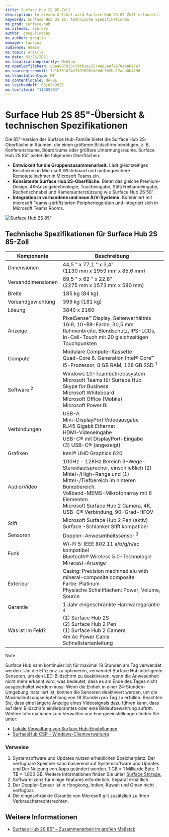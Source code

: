 ```yaml
---
title: Surface Hub 2S 85-Zoll
description: In diesem Artikel wird Surface Hub 2S 85 Zoll erläutert.
keywords: Surface Hub 2S 85, technische Spezifikationen
ms.prod: surface-hub
ms.sitesec: library
author: greg-lindsay
ms.author: greglin
manager: laurawi
audience: Admin
ms.topic: article
ms.date: 02/26/2021
ms.localizationpriority: Medium
ms.openlocfilehash: 88a4937033c7dbb1a15574e82aef2670ebab17e7
ms.sourcegitcommit: 7e1b351024e33926901ddbdc562ba12aea0b4196
ms.translationtype: MT
ms.contentlocale: de-DE
ms.lasthandoff: 03/03/2021
ms.locfileid: "11385203"
---
```

# <a name="surface-hub-2s-85-overview--tech-specs"></a>Surface Hub 2S 85"-Übersicht & technischen Spezifikationen

Die 85"-Version der Surface Hub-Familie bietet die Surface Hub 2S-Oberfläche in Räumen, die einen größeren Bildschirm benötigen, z. B. Konferenzräume, Boardräume oder größere Umarmungsräume. Surface Hub 2S 85" bietet die folgenden Oberflächen:

- **Entwickelt für die Gruppenzusammenarbeit.** Lädt gleichzeitiges Beschnken in Microsoft Whiteboard und umfangreichere Remoteteilnehmer in Microsoft Teams ein.
- **Konsistente Surface Hub 2S-Oberfläche.** Bietet das gleiche Premium-Design, 4K-Anzeigetechnologie, Toucheingabe, Stift/Freihandeingabe, Rechenschnabel und Kameraunterstützung wie Surface Hub 2S 50".
- **Integration in vorhandene und neue A/V-Systeme.** Kombiniert mit microsoft Teams-zertifizierten Peripheriegeräten und integriert sich in Microsoft Teams Rooms.

![Surface Hub 2S 85"](images/hub-2s-85.png)

## <a name="surface-hub-2s-85-tech-specs"></a>Technische Spezifikationen für Surface Hub 2S 85-Zoll

| Komponente    | Beschreibung                                                                                                                                                                                                                                         |
| ----------------- | --------------------------------------------------------------------------------------------------------------------------------------------------------------------------------------------------------------------------------------------------------- |
| Dimensionen        | 44,5 " x 77,1 " x 3,4"<br>(1130 mm x 1959 mm x 85,6 mm)                                                                                                                                                                                                        |
| Versanddimensionen        | 89,5 " x 62 " x 22,8"<br>(2275 mm x 1573 mm x 580 mm)                                                                                                                                                                                                        |
| Breite            | 185 kg (84 kg)                                                                                                                                                                                                                                            |
| Versandgewichtung            | 399 kg (181 kg)                                                                                                                                                                                                                                            |
| Lösung        | 3840 x 2160                                                                                                                                                                                                                                               |
| Anzeige           | PixelSense™ Display, Seitenverhältnis 16:9, 10-Bit-Farbe, 30,5 mm Rahmenbreite, Blendschutz, IPS-LCDs, In-Cell-Touch mit 20 gleichzeitigen Touchpunkten                                                                                                           |
| Compute           | Modulare Compute-Kassette<br>Quad-Core 8. Generation Intel® Core™ i5-Prozessor, 8 GB RAM, 128 GB SSD <sup> 1</sup>                                                                                                                                                      |
| Software <sup> 2</sup>         | Windows 10-Teambetriebssystem<br>Microsoft Teams für Surface Hub<br>Skype for Business<br>Microsoft Whiteboard<br>Microsoft Office (Mobile)<br>Microsoft Power BI                                                                                                   |
| Verbindungen       | USB-A<br>Mini-DisplayPort Videoausgabe<br>RJ45 Gigabit Ethernet<br>HDMI-Videoeingabe<br>USB-C® mit DisplayPort-Eingabe<br>(3) USB-C® (angezeigt)                                                                                                           |
| Grafiken          | Intel® UHD Graphics 620                                                                                                                                                                                                                                   |
| Audio/Video       | 100Hz - 12KHz Bereich 3-Wege-Stereolautsprecher, einschließlich (2) Mittel-/High-Range und (1) Mittel-/Tiefbereich im hinteren Bumpbereich. <br>Vollband-MEMS-Mikrofonarray mit 8 Elementen<br>Microsoft Surface Hub 2 Camera, 4K, USB-C® Verbindung, 90-Grad-HFOV |
| Stift               | Microsoft Surface Hub 2 Pen (aktiv)<br>Surface -Schlanker Stift kompatibel                                                                                                                                                                                       |
| Sensoren           | Doppler-Anwesenheitssensor <sup> 3</sup>                                                                                                                                                                                                                                 |
| Funk          | Wi-Fi 5: IEEE 802.11 a/b/g/n/ac kompatibel<br>Bluetooth® Wireless 5.0-Technologie<br>Miracast-Anzeige                                                                                                                                                      |
| Exterieur          | Casing: Precision machined alu with mineral-composite composite<br>Farbe: Platinum<br>Physische Schaltflächen: Power, Volume, Source                                                                                                                            |
| Garantie         | 1 Jahr eingeschränkte Hardwaregarantie <sup> 4</sup>                                                                                                                                                                                                                          |
| Was ist im Feld? | (1) Surface Hub 2S<br>(2) Surface Hub 2 Pen<br>(1) Surface Hub 2 Camera<br>4m Ac Power Cable<br>Schnellstartanleitung                                                                                                                                         |

> [!NOTE]
> Surface Hub kann kontinuierlich für maximal 18 Stunden am Tag verwendet werden. Um die Effizienz zu optimieren, verwendet Surface Hub intelligente Sensoren, um den LED-Bildschirm zu deaktivieren, wenn die Anwesenheit nicht mehr erkannt wird, was bedeutet, dass es am Ende des Tages nicht ausgeschaltet werden muss. Wenn die Einheit in einer 24-Stunden-Umgebung installiert ist, können die Sensoren deaktiviert werden, um die Maximalnutzungsempfehlung von 18 Stunden pro Tag zu erfüllen. Beachten Sie, dass eine längere Anzeige eines Videosignals dazu führen kann, dass auf dem Bildschirm einGebranntes oder eine Bildaufbewahrung auftritt. Weitere Informationen zum Verwalten von Energieeinstellungen finden Sie unter:
>
> - [Lokale Verwaltung von Surface Hub-Einstellungen](local-management-surface-hub-settings.md)
> - [SurfaceHub CSP – Windows-Clientverwaltung](https://docs.microsoft.com/windows/client-management/mdm/surfacehub-csp)

### <a name="references"></a>Verweise

1. Systemsoftware und Updates nutzen erheblichen Speicherplatz. Der verfügbare Speicher kann basierend auf Systemsoftware und Updates und Der Nutzung von Apps geändert werden. 1 GB = 1 Milliarde Byte. 1 TB = 1.000 GB. Weitere Informationen finden Sie unter [Surface Storage.](https://www.surface.com/storage)
2. Softwarelizenz für einige Features erforderlich. Separat erhältlich.
3. Der Doppler-Sensor ist in Hongkong, Indien, Kuwait und Oman nicht verfügbar.
4. Die eingeschränkte Garantie von Microsoft gilt zusätzlich zu Ihren Verbraucherrechtsrechten. 

## <a name="learn-more"></a>Weitere Informationen

- [Surface Hub 2S 85" – Zusammenarbeit im großen Maßstab](https://techcommunity.microsoft.com/t5/surface-it-pro-blog/surface-hub-2s-85-quot-collaboration-at-a-massive-scale/ba-p/1669717)

